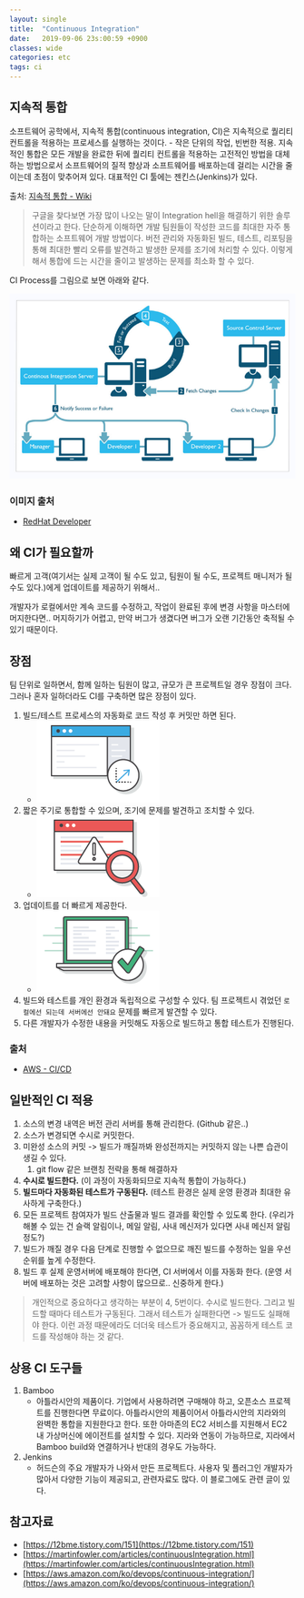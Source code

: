 ```yaml
---
layout: single
title:  "Continuous Integration"
date:   2019-09-06 23s:00:59 +0900
classes: wide
categories: etc
tags: ci
---
```


## 지속적 통합

소프트웨어 공학에서, 지속적 통합(continuous integration, CI)은 지속적으로 퀄리티 컨트롤을 적용하는 프로세스를 실행하는 것이다. - 작은 단위의 작업, 빈번한 적용. 지속적인 통합은 모든 개발을 완료한 뒤에 퀄리티 컨트롤을 적용하는 고전적인 방법을 대체하는 방법으로서 소프트웨어의 질적 향상과 소프트웨어를 배포하는데 걸리는 시간을 줄이는데 초점이 맞추어져 있다. 대표적인 CI 툴에는 젠킨스(Jenkins)가 있다.

출처: [지속적 통합 - Wiki](https://ko.wikipedia.org/wiki/%EC%A7%80%EC%86%8D%EC%A0%81_%ED%86%B5%ED%95%A9)

> 구글을 찾다보면 가장 많이 나오는 말이 Integration hell을 해결하기 위한 솔루션이라고 한다.
> 단순하게 이해하면 개발 팀원들이 작성한 코드를 최대한 자주 통합하는 소프트웨어 개발 방법이다. 버전 관리와 자동화된 빌드, 테스트, 리포팅을 통해 최대한 빨리 오류를 발견하고 발생한 문제를 조기에 처리할 수 있다. 이렇게 해서 통합에 드는 시간을 줄이고 발생하는 문제를 최소화 할 수 있다.

CI Process를 그림으로 보면 아래와 같다.

![CI Process](/assets/img/ci/process.png)

### 이미지 출처

- [RedHat Developer](https://developers.redhat.com/blog/2017/09/06/continuous-integration-a-typical-process/)

## 왜 CI가 필요할까

빠르게 고객(여기서는 실제 고객이 될 수도 있고, 팀원이 될 수도, 프로젝트 매니저가 될 수도 있다.)에게 업데이트를 제공하기 위해서..

개발자가 로컬에서만 계속 코드를 수정하고, 작업이 완료된 후에 변경 사항을 마스터에 머지한다면.. 머지하기가 어렵고, 만약 버그가 생겼다면 버그가 오랜 기간동안 축적될 수 있기 때문이다.

## 장점

팀 단위로 일하면서, 함께 일하는 팀원이 많고, 규모가 큰 프로젝트일 경우 장점이 크다. 그러나 혼자 일하더라도 CI를 구축하면 많은 장점이 있다.

1. 빌드/테스트 프로세스의 자동화로 코드 작성 후 커밋만 하면 된다.
   - ![improve-productivity](/assets/img/ci/improve-productivity.png)
2. 짧은 주기로 통합할 수 있으며, 조기에 문제를 발견하고 조치할 수 있다.
   - ![find-bug](/assets/img/ci/CICD_find-bugs.png)
3. 업데이트를 더 빠르게 제공한다.
   - ![update](/assets/img/ci/CICD_deliver-updates.png)
4. 빌드와 테스트를 개인 환경과 독립적으로 구성할 수 있다. 팀 프로젝트시 겪었던 `로컬에선 되는데 서버에선 안돼요` 문제를 빠르게 발견할 수 있다.
5. 다른 개발자가 수정한 내용을 커밋해도 자동으로 빌드하고 통합 테스트가 진행된다.

### 출처

- [AWS - CI/CD](https://aws.amazon.com/ko/devops/continuous-integration/)

## 일반적인 CI 적용

1. 소스의 변경 내역은 버전 관리 서버를 통해 관리한다. (Github 같은..)
2. 소스가 변경되면 수시로 커밋한다.
3. 미완성 소스의 커밋 -> 빌드가 깨질까봐 완성전까지는 커밋하지 않는 나쁜 습관이 생길 수 있다.
   1. git flow 같은 브랜칭 전략을 통해 해결하자
4. **수시로 빌드한다.** (이 과정이 자동화되므로 지속적 통합이 가능하다.)
5. **빌드마다 자동화된 테스트가 구동된다.** (테스트 환경은 실제 운영 환경과 최대한 유사하게 구축한다.)
6. 모든 프로젝트 참여자가 빌드 산출물과 빌드 결과를 확인할 수 있도록 한다. (우리가 해볼 수 있는 건 슬랙 알림이나, 메일 알림, 사내 메신저가 있다면 사내 메신저 알림 정도?)
7. 빌드가 깨질 경우 다음 단계로 진행할 수 없으므로 깨진 빌드를 수정하는 일을 우선순위를 높게 수정한다.
8. 빌드 후 실제 운영서버에 배포해야 한다면, CI 서버에서 이를 자동화 한다. (운영 서버에 배포하는 것은 고려할 사항이 많으므로.. 신중하게 한다.)

> 개인적으로 중요하다고 생각하는 부분이 4, 5번이다. 수시로 빌드한다. 그리고 빌드할 때마다 테스트가 구동된다. 그래서 테스트가 실패한다면 -> 빌드도 실패해야 한다.
이런 과정 때문에라도 더더욱 테스트가 중요해지고, 꼼꼼하게 테스트 코드를 작성해야 하는 것 같다.

## 상용 CI 도구들

1. Bamboo
   - 아틀라시안의 제품이다. 기업에서 사용하려면 구매해야 하고, 오픈소스 프로젝트를 진행한다면 무료이다. 아틀라시안의 제품이어서 아틀라시안의 지라와의 완벽한 통합을 지원한다고 한다. 또한 아마존의 EC2 서비스를 지원해서 EC2 내 가상머신에 에이전트를 설치할 수 있다. 지라와 연동이 가능하므로, 지라에서 Bamboo build와 연결하거나 반대의 경우도 가능하다.
2. Jenkins
   - 허드슨의 주요 개발자가 나와서 만든 프로젝트다. 사용자 및 플러그인 개발자가 많아서 다양한 기능이 제공되고, 관련자료도 많다. 이 블로그에도 관련 글이 있다.

## 참고자료

- [https://12bme.tistory.com/151](https://12bme.tistory.com/151)
- [https://martinfowler.com/articles/continuousIntegration.html](https://martinfowler.com/articles/continuousIntegration.html)
- [https://aws.amazon.com/ko/devops/continuous-integration/](https://aws.amazon.com/ko/devops/continuous-integration/)
